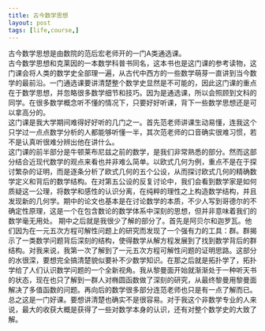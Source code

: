 ```yaml
---
title: 古今数学思想
layout: post
tags: [life,course,]
---
```

古今数学思想是由数院的范后宏老师开的一门A类通选课。	
古今数学思想和克莱因的一本数学科普书同名，这本书也是这门课的参考读物，这门课会将人类的数学史全部理一遍，从古代中西方的一些数学萌芽一直讲到当今数学的最前沿。一门通选课要讲清楚整个数学史显然是不可能的，因此这门课的重点在于数学思想，并忽略很多数学细节和技巧。因为是通选课，所以会照顾到文科的同学。在很多数学概念听不懂的情况下，只要好好听课，背下一些数学思想还是可以拿高分的。	
这门课是我大学期间难得好好听的几门之一。首先范老师讲课生动易懂，连我这个只学过一点点数学分析的人都能够听懂一半，其次范老师的口音确实很难习惯，若不是认真听很难分辨出他在讲什么。	
这门课的前半部分是牛顿莱布尼兹之前的数学，是我们非常熟悉的部分。然而这部分结合近现代数学的观点来看也并非难么简单。以欧式几何为例，重点不是在于探讨繁杂的证明，而是逐条分析了欧式几何的五个公设，从而探讨欧式几何的精确数学定义和背后的数学结构。在对第五公设的反复讨论中，我们会看到数学家是如何质疑这一公理，将数学和感性的认识分离，在纯粹的理性之上构造数学结构，并且发现新的几何学。期中的论文也基本是在讨论数学的本质，不少人写到哥德尔的不确定性原理，这是一个在包含数论的数学体系中深刻的思想，但并非意味着我们的数学毫无用处。	
期中之后就是我很少了解的部分了。首先是阿贝尔和迦罗瓦。他们因为在一元五次方程可解性问题上的研究而发现了一个强有力的工具：群。群揭示了一类数学问题背后深刻的结构，使得数学从解方程发展到了找到数学背后的群结构。对我来说，我第一次了解到了一元五次方程可解性问题的证明思路。这部分的水很深，要想完全搞清楚貌似要补不少数学知识。在那之后就是拓扑学了，拓扑学给了人们认识数学问题的一个全新视角。我从黎曼面开始就渐渐处于一种听天书的状态，现在也只了解到一群人对椭圆函数做了深刻的研究，从最终黎曼用黎曼面解决了多值函数的问题。再向后的数学很多部分连范老师也只是有一点了解而已。	
总之这是一门好课。要想讲清楚也确实不是很容易。对于我这个非数学专业的人来说，最大的收获大概是获得了一些对数学本身的认识，还有对整个数学史的大致了解。

